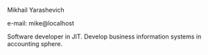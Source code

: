 Mikhail Yarashevich

e-mail: mike@localhost

Software developer in JIT. Develop business information systems in accounting sphere.


